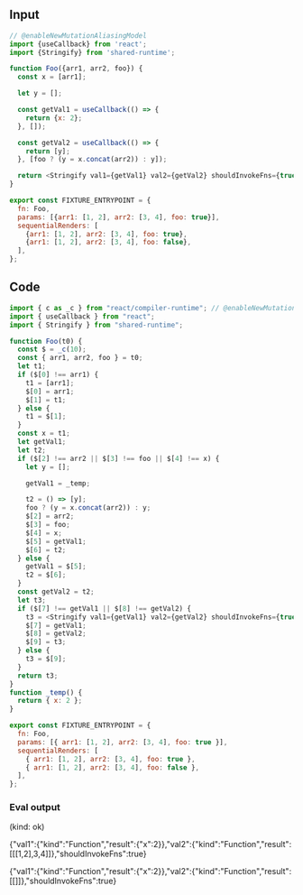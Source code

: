 
## Input

```javascript
// @enableNewMutationAliasingModel
import {useCallback} from 'react';
import {Stringify} from 'shared-runtime';

function Foo({arr1, arr2, foo}) {
  const x = [arr1];

  let y = [];

  const getVal1 = useCallback(() => {
    return {x: 2};
  }, []);

  const getVal2 = useCallback(() => {
    return [y];
  }, [foo ? (y = x.concat(arr2)) : y]);

  return <Stringify val1={getVal1} val2={getVal2} shouldInvokeFns={true} />;
}

export const FIXTURE_ENTRYPOINT = {
  fn: Foo,
  params: [{arr1: [1, 2], arr2: [3, 4], foo: true}],
  sequentialRenders: [
    {arr1: [1, 2], arr2: [3, 4], foo: true},
    {arr1: [1, 2], arr2: [3, 4], foo: false},
  ],
};

```

## Code

```javascript
import { c as _c } from "react/compiler-runtime"; // @enableNewMutationAliasingModel
import { useCallback } from "react";
import { Stringify } from "shared-runtime";

function Foo(t0) {
  const $ = _c(10);
  const { arr1, arr2, foo } = t0;
  let t1;
  if ($[0] !== arr1) {
    t1 = [arr1];
    $[0] = arr1;
    $[1] = t1;
  } else {
    t1 = $[1];
  }
  const x = t1;
  let getVal1;
  let t2;
  if ($[2] !== arr2 || $[3] !== foo || $[4] !== x) {
    let y = [];

    getVal1 = _temp;

    t2 = () => [y];
    foo ? (y = x.concat(arr2)) : y;
    $[2] = arr2;
    $[3] = foo;
    $[4] = x;
    $[5] = getVal1;
    $[6] = t2;
  } else {
    getVal1 = $[5];
    t2 = $[6];
  }
  const getVal2 = t2;
  let t3;
  if ($[7] !== getVal1 || $[8] !== getVal2) {
    t3 = <Stringify val1={getVal1} val2={getVal2} shouldInvokeFns={true} />;
    $[7] = getVal1;
    $[8] = getVal2;
    $[9] = t3;
  } else {
    t3 = $[9];
  }
  return t3;
}
function _temp() {
  return { x: 2 };
}

export const FIXTURE_ENTRYPOINT = {
  fn: Foo,
  params: [{ arr1: [1, 2], arr2: [3, 4], foo: true }],
  sequentialRenders: [
    { arr1: [1, 2], arr2: [3, 4], foo: true },
    { arr1: [1, 2], arr2: [3, 4], foo: false },
  ],
};

```
      
### Eval output
(kind: ok) <div>{"val1":{"kind":"Function","result":{"x":2}},"val2":{"kind":"Function","result":[[[1,2],3,4]]},"shouldInvokeFns":true}</div>
<div>{"val1":{"kind":"Function","result":{"x":2}},"val2":{"kind":"Function","result":[[]]},"shouldInvokeFns":true}</div>